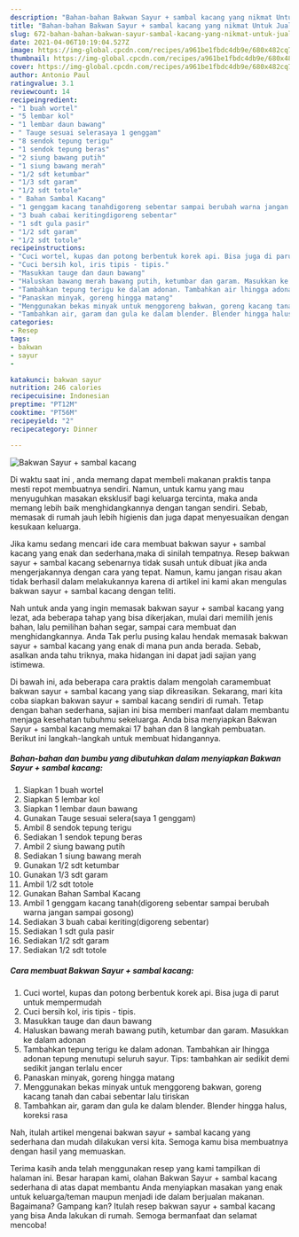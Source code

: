 ```yaml
---
description: "Bahan-bahan Bakwan Sayur + sambal kacang yang nikmat Untuk Jualan"
title: "Bahan-bahan Bakwan Sayur + sambal kacang yang nikmat Untuk Jualan"
slug: 672-bahan-bahan-bakwan-sayur-sambal-kacang-yang-nikmat-untuk-jualan
date: 2021-04-06T10:19:04.527Z
image: https://img-global.cpcdn.com/recipes/a961be1fbdc4db9e/680x482cq70/bakwan-sayur-sambal-kacang-foto-resep-utama.jpg
thumbnail: https://img-global.cpcdn.com/recipes/a961be1fbdc4db9e/680x482cq70/bakwan-sayur-sambal-kacang-foto-resep-utama.jpg
cover: https://img-global.cpcdn.com/recipes/a961be1fbdc4db9e/680x482cq70/bakwan-sayur-sambal-kacang-foto-resep-utama.jpg
author: Antonio Paul
ratingvalue: 3.1
reviewcount: 14
recipeingredient:
- "1 buah wortel"
- "5 lembar kol"
- "1 lembar daun bawang"
- " Tauge sesuai selerasaya 1 genggam"
- "8 sendok tepung terigu"
- "1 sendok tepung beras"
- "2 siung bawang putih"
- "1 siung bawang merah"
- "1/2 sdt ketumbar"
- "1/3 sdt garam"
- "1/2 sdt totole"
- " Bahan Sambal Kacang"
- "1 genggam kacang tanahdigoreng sebentar sampai berubah warna jangan sampai gosong"
- "3 buah cabai keritingdigoreng sebentar"
- "1 sdt gula pasir"
- "1/2 sdt garam"
- "1/2 sdt totole"
recipeinstructions:
- "Cuci wortel, kupas dan potong berbentuk korek api. Bisa juga di parut untuk mempermudah"
- "Cuci bersih kol, iris tipis - tipis."
- "Masukkan tauge dan daun bawang"
- "Haluskan bawang merah bawang putih, ketumbar dan garam. Masukkan ke dalam adonan"
- "Tambahkan tepung terigu ke dalam adonan. Tambahkan air lhingga adonan tepung menutupi seluruh sayur. Tips: tambahkan air sedikit demi sedikit jangan terlalu encer"
- "Panaskan minyak, goreng hingga matang"
- "Menggunakan bekas minyak untuk menggoreng bakwan, goreng kacang tanah dan cabai sebentar lalu tiriskan"
- "Tambahkan air, garam dan gula ke dalam blender. Blender hingga halus, koreksi rasa"
categories:
- Resep
tags:
- bakwan
- sayur
- 

katakunci: bakwan sayur  
nutrition: 246 calories
recipecuisine: Indonesian
preptime: "PT12M"
cooktime: "PT56M"
recipeyield: "2"
recipecategory: Dinner

---
```



![Bakwan Sayur + sambal kacang](https://img-global.cpcdn.com/recipes/a961be1fbdc4db9e/680x482cq70/bakwan-sayur-sambal-kacang-foto-resep-utama.jpg)

Di waktu  saat ini , anda memang dapat membeli makanan praktis tanpa mesti repot membuatnya sendiri. Namun, untuk kamu yang mau menyuguhkan masakan eksklusif bagi keluarga tercinta, maka anda memang lebih baik menghidangkannya dengan tangan sendiri. Sebab, memasak di rumah jauh lebih higienis dan juga dapat menyesuaikan dengan kesukaan keluarga.

Jika kamu sedang mencari ide cara membuat bakwan sayur + sambal kacang yang enak dan sederhana,maka di sinilah tempatnya. Resep bakwan sayur + sambal kacang  sebenarnya tidak susah untuk dibuat jika anda mengerjakannya dengan cara yang tepat. Namun, kamu jangan risau akan tidak berhasil dalam melakukannya 
karena di artikel ini kami akan mengulas bakwan sayur + sambal kacang dengan teliti.  



Nah untuk anda yang ingin memasak bakwan sayur + sambal kacang yang lezat, ada beberapa tahap yang bisa dikerjakan, mulai dari memilih jenis bahan, lalu pemilihan bahan segar, sampai cara membuat dan menghidangkannya. Anda Tak perlu pusing kalau hendak memasak bakwan sayur + sambal kacang yang enak di mana pun anda berada. Sebab, asalkan anda  tahu triknya, maka hidangan ini dapat jadi sajian yang istimewa.

Di bawah ini, ada beberapa cara praktis  dalam mengolah caramembuat bakwan sayur + sambal kacang yang siap dikreasikan. Sekarang, mari kita coba siapkan bakwan sayur + sambal kacang sendiri di rumah. Tetap dengan bahan sederhana, sajian ini bisa memberi manfaat dalam membantu menjaga kesehatan tubuhmu sekeluarga. Anda bisa menyiapkan Bakwan Sayur + sambal kacang memakai 17 bahan dan 8 langkah pembuatan. Berikut ini langkah-langkah untuk membuat hidangannya.

<!--inarticleads1-->

##### Bahan-bahan dan bumbu yang dibutuhkan dalam menyiapkan Bakwan Sayur + sambal kacang:

1. Siapkan 1 buah wortel
1. Siapkan 5 lembar kol
1. Siapkan 1 lembar daun bawang
1. Gunakan  Tauge sesuai selera(saya 1 genggam)
1. Ambil 8 sendok tepung terigu
1. Sediakan 1 sendok tepung beras
1. Ambil 2 siung bawang putih
1. Sediakan 1 siung bawang merah
1. Gunakan 1/2 sdt ketumbar
1. Gunakan 1/3 sdt garam
1. Ambil 1/2 sdt totole
1. Gunakan  Bahan Sambal Kacang
1. Ambil 1 genggam kacang tanah(digoreng sebentar sampai berubah warna jangan sampai gosong)
1. Sediakan 3 buah cabai keriting(digoreng sebentar)
1. Sediakan 1 sdt gula pasir
1. Sediakan 1/2 sdt garam
1. Sediakan 1/2 sdt totole




<!--inarticleads2-->

##### Cara membuat Bakwan Sayur + sambal kacang:

1. Cuci wortel, kupas dan potong berbentuk korek api. Bisa juga di parut untuk mempermudah
1. Cuci bersih kol, iris tipis - tipis.
1. Masukkan tauge dan daun bawang
1. Haluskan bawang merah bawang putih, ketumbar dan garam. Masukkan ke dalam adonan
1. Tambahkan tepung terigu ke dalam adonan. Tambahkan air lhingga adonan tepung menutupi seluruh sayur. Tips: tambahkan air sedikit demi sedikit jangan terlalu encer
1. Panaskan minyak, goreng hingga matang
1. Menggunakan bekas minyak untuk menggoreng bakwan, goreng kacang tanah dan cabai sebentar lalu tiriskan
1. Tambahkan air, garam dan gula ke dalam blender. Blender hingga halus, koreksi rasa




Nah, itulah artikel mengenai  bakwan sayur + sambal kacang  yang sederhana dan mudah dilakukan versi kita. Semoga kamu bisa membuatnya dengan hasil yang memuaskan. 

Terima kasih anda telah menggunakan resep yang kami tampilkan di halaman ini. Besar harapan kami, olahan  Bakwan Sayur + sambal kacang sederhana di atas dapat membantu Anda menyiapkan masakan yang enak untuk keluarga/teman maupun menjadi ide dalam berjualan makanan. Bagaimana? Gampang kan? Itulah resep bakwan sayur + sambal kacang yang bisa Anda lakukan di rumah. Semoga bermanfaat dan selamat mencoba!

